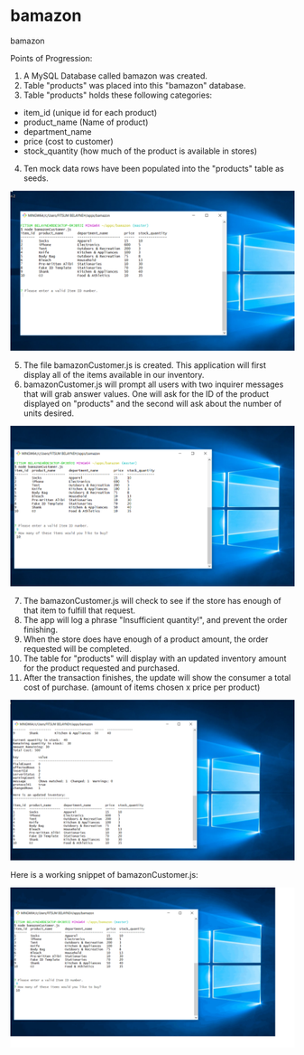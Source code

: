 # bamazon
bamazon

Points of Progression:
1) A MySQL Database called bamazon was created.
2) Table "products" was placed into this "bamazon" database.
3) Table "products" holds these following categories:
  - item_id (unique id for each product)
  - product_name (Name of product)
  - department_name
  - price (cost to customer)
  - stock_quantity (how much of the product is available in stores)
4) Ten mock data rows have been populated into the "products" table as seeds.

![Alt text](/images/screenShotOne.png?raw=true "A table for the seeds is produced: ")

5) The file bamazonCustomer.js is created. This application will first display all of the items available in our inventory.
6) bamazonCustomer.js will prompt all users with two inquirer messages that will grab answer values. One will ask for the ID of the product displayed on "products" and the second will ask about the number of units desired.

![Alt text](/images/screenShotThree.png?raw=true "The user is requested for the values ID and quantity: ")

7) The bamazonCustomer.js will check to see if the store has enough of that item to fulfill that request.
8) The app will log a phrase "Insufficient quantity!", and prevent the order finishing.
9) When the store does have enough of a product amount, the order requested will be completed.
10) The table for "products" will display with an updated inventory amount for the product requested and purchased.
11) After the transaction finishes, the update will show the consumer a total cost of purchase. (amount of items chosen x price per product)

![Alt text](/images/screenShotTwo.png?raw=true "The transaction completes, and the resulting values in our database is updated: ")

Here is a working snippet of bamazonCustomer.js:

![Alt text](/images/bamazon.gif?raw=true "bamazonCustomer.js GIF: ")
